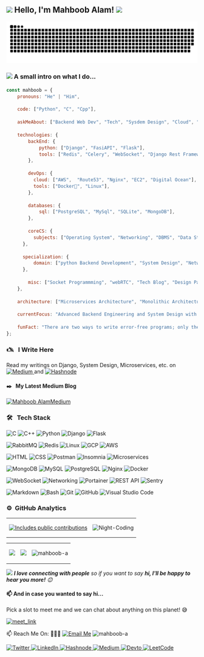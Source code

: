 <h2><img src="https://emojis.slackmojis.com/emojis/images/1531849430/4246/blob-sunglasses.gif?1531849430" width="30"/> Hello, I'm Mahboob Alam! <img src="https://media.giphy.com/media/12oufCB0MyZ1Go/giphy.gif" width="50"></h2>

![GitHub Snake Dark](https://raw.githubusercontent.com/Mahboob-A/Mahboob-A/main/dist/github-snake-dark.svg#gh-dark-mode-only)


### <img src="https://media.giphy.com/media/VgCDAzcKvsR6OM0uWg/giphy.gif" width="50"> A small intro on what I do...  

```javascript
const mahboob = {
    pronouns: "He" | "Him",

    code: ["Python", "C", "Cpp"],

    askMeAbout: ["Backend Web Dev", "Tech", "Sysdem Design", "Cloud", "Tech Blog", "Microservices", "Solo Travelling"],

    technologies: {
        backEnd: {
            python: ["Django", "FasiAPI", "Flask"],
            tools: ["Redis", "Celery", "WebSocket", "Django Rest Framework", "RabbitMQ", "RESTFul API", "Git"], 
        },

        devOps: {
          cloud: ["AWS",  "Route53", "Nginx", "EC2", "Digital Ocean"],
          tools: ["Docker🐳", "Linux"], 
        },

        databases: {
            sql: ["PostgreSQL", "MySql", "SQLite", "MongoDB"],
        },

        coreCS: {
          subjects: ["Operating System", "Networking", "DBMS", "Data Structures and Algorithms"], 
      },

      specialization: {
          domain: ["python Backend Development", "System Design", "Networking", "Cloud", "AWS"]
      },

        misc: ["Socket Programmming", "webRTC", "Tech Blog", "Design Pattern"]
    },

    architecture: ["Microservices Architecture", "Monolithic Architecture", "Event Driven"],

    currentFocus: "Advanced Backend Engineering and System Design with Specialization on AWS",

    funFact: "There are two ways to write error-free programs; only the third one works!"
};
```

### 🖎 &nbsp;&nbsp;I Write Here
Read my writings on Django, System Design, Microservices, etc. on 
<a href="https://medium.com/@imehboob" target="_blank">
    <img src="https://img.shields.io/badge/Medium-05122A?style=flat&logo=medium&logoColor=white" alt="Medium">
</a> and
<a href="https://hashnode.com/@imehboob" target="_blank">
    <img src="https://img.shields.io/badge/Hashnode-05122A?style=flat&logo=hashnode&logoColor=white" alt="Hashnode">
</a>


#### ✒️ &nbsp;&nbsp;My Latest Medium Blog
[![Mahboob AlamMedium](https://github-readme-medium.vercel.app/?username=imehboob)](https://medium.com/@imehboob)

### 🛠 &nbsp;&nbsp;Tech Stack
![C](https://img.shields.io/badge/C-05122A?style=flat&logo=c)
![C++](https://img.shields.io/badge/C++-05122A?style=flat&logo=c%2B%2B)
![Python](https://img.shields.io/badge/-Python-05122A?style=flat&logo=python)
![Django](https://img.shields.io/badge/Django-05122A?style=flat&logo=django)
![Flask](https://img.shields.io/badge/Flask-05122A?style=flat&logo=flask)

![RabbitMQ](https://img.shields.io/badge/-RabbitMQ-05122A?style=flat&logo=rabbitmq)
![Redis](https://img.shields.io/badge/-Redis-05122A?style=flat&logo=redis)
![Linux](https://img.shields.io/badge/linux-black?style=flat&logo=linux)
![GCP](https://img.shields.io/badge/GCP-05122A?style=flat&logo=google-cloud)
![AWS](https://img.shields.io/badge/AWS-05122A?style=flat&logo=aws)

![HTML](https://img.shields.io/badge/-HTML-05122A?style=flat&logo=HTML5)
![CSS](https://img.shields.io/badge/-CSS-05122A?style=flat&logo=CSS3&logoColor=1572B6)
![Postman](https://img.shields.io/badge/Postman-05122A?style=flat&logo=postman)
![Insomnia](https://img.shields.io/badge/Insomnia-05122A?style=flat&logo=insomnia)
![Microservices](https://img.shields.io/badge/Microservices-05122A?style=flat&logo=microservices)

![MongoDB](https://img.shields.io/badge/MongoDB-05122A?style=flat&logo=mongodb)
![MySQL](https://img.shields.io/badge/MySQL-05122A?style=flat&logo=mysql)
![PostgreSQL](https://img.shields.io/badge/PostgreSQL-05122A?style=flat&logo=postgresql)
![Nginx](https://img.shields.io/badge/Nginx-05122A?style=flat&logo=nginx)
![Docker](https://img.shields.io/badge/docker-black?style=flat&logo=docker)

![WebSocket](https://img.shields.io/badge/WebSocket-05122A?style=flat&logo=websocket)
![Networking](https://img.shields.io/badge/Networking-05122A?style=flat&logo=networking)
![Portainer](https://img.shields.io/badge/Portainer-05122A?style=flat&logo=portainer)
![REST API](https://img.shields.io/badge/REST%20API-05122A?style=flat&logo=restapi)
![Sentry](https://img.shields.io/badge/Sentry-05122A?style=flat&logo=sentry)

![Markdown](https://img.shields.io/badge/-Markdown-05122A?style=flat&logo=markdown)
![Bash](https://img.shields.io/badge/Bash-05122A?style=flat&logo=gnu-bash)
![Git](https://img.shields.io/badge/Git-05122A?style=flat&logo=git)
![GitHub](https://img.shields.io/badge/-GitHub-05122A?style=flat&logo=github)
![Visual Studio Code](https://img.shields.io/badge/-Visual%20Studio%20Code-05122A?style=flat&logo=visual-studio-code&logoColor=007ACC)
<br/>


### ⚙️ &nbsp;GitHub Analytics

<table>
  <tr>
    <td>
      <p>
        <a href="https://github.com/Mahboob-A">
          <img src="https://api.vaunt.dev/v1/github/entities/Mahboob-A/contributions?format=svg" width="350" title="Includes public contributions"/>
        </a>
      </p>
    </td>
    <td>
        <img src="https://raw.githubusercontent.com/Mahboob-A/Mahboob-A/main/dist/nightcoding.gif" width="350" alt="Night-Coding"/>
    </td>
  </tr>
</table>

<table>
  <tr>
    <td>
      <p>
        <a href="https://github.com/Mahboob-A">
          <img src="https://github-readme-stats-eight-theta.vercel.app/api?username=Mahboob-A&show_icons=true&theme=algolia&include_all_commits=true&count_private=true"/>
        </a>
      </p>
    </td>
    <td>
        <img src="https://github-readme-stats-eight-theta.vercel.app/api/top-langs/?username=Mahboob-A&layout=compact&langs_count=8&theme=algolia"/>
    </td>
    <td>
       <img src="https://github-readme-streak-stats.herokuapp.com/?user=Mahboob-A&layout=compact&langs_count=8&theme=algolia"" alt="mahboob-a" />
    </td>
  </tr>
</table>

<img src="https://media.giphy.com/media/LnQjpWaON8nhr21vNW/giphy.gif" width="60"> <em><b>I love connecting with people</b> so if you want to say <b>hi, I'll be happy to hear you more!</b> 😊</em>

#### 📫 And in case you wanted to say hi...

Pick a slot to meet me and we can chat about anything on this planet! 😅 

<a href="https://calendly.com/iammahboob-a" target="_blank"><img width="498" alt="meet_link" src="https://user-images.githubusercontent.com/15426564/144297439-f530f383-e73e-41e0-9914-a9b7d3f432e5.png"></a>
  
📫 Reach Me On: 🙋🏿‍♂️
[![Email Me](https://img.shields.io/badge/mahboob-black?style=flat&logo=gmail)](mailto:connect.mahboobalam@gmail.com?subject=Hello) 
<img src="https://komarev.com/ghpvc/?username=mahboob-a&label=Profile%20views&color=0e75b6&style=flat" alt="mahboob-a" /> 
<p align="left">
  <a href="https://twitter.com/imahboob_a" target="_blank">
    <img src="https://img.shields.io/badge/Twitter-05122A?style=flat&logo=twitter&logoColor=white" alt="Twitter">
  </a>
  <a href="https://linkedin.com/in/i-mahboob-alam" target="_blank">
    <img src="https://img.shields.io/badge/LinkedIn-05122A?style=flat&logo=linkedin&logoColor=white" alt="LinkedIn">
  </a>
  <a href="https://hashnode.com/@imehboob" target="_blank">
    <img src="https://img.shields.io/badge/Hashnode-05122A?style=flat&logo=hashnode&logoColor=white" alt="Hashnode">
  </a>
  <a href="https://medium.com/@imehboob" target="_blank">
    <img src="https://img.shields.io/badge/Medium-05122A?style=flat&logo=medium&logoColor=white" alt="Medium">
  </a>
  <a href="https://dev.to/imahboob_a" target="_blank">
    <img src="https://img.shields.io/badge/Dev.to-05122A?style=flat&logo=dev.to&logoColor=white" alt="Devto">
  </a>
  <a href="https://www.leetcode.com/mahboob-alam" target="_blank">
    <img src="https://img.shields.io/badge/LeetCode-05122A?style=flat&logo=leetcode&logoColor=white" alt="LeetCode">
  </a>
</p>

<br/>
<br/>
<br/>











